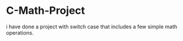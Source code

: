 # C-Math-Project
i have done a project with switch case that includes a few simple math operations.
